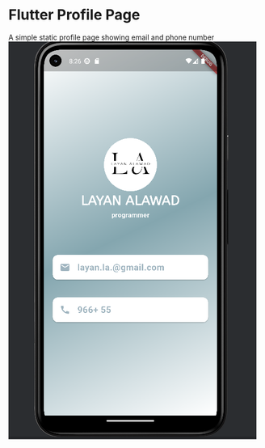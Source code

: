 # Flutter Profile Page

A simple static profile page showing email and phone number
![ProfilePage App Screenshot](ProfilePage.png)
